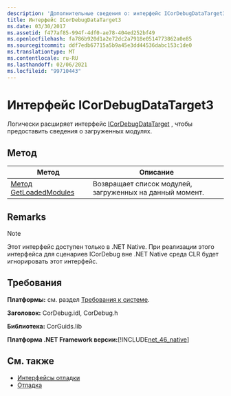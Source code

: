 ```yaml
---
description: 'Дополнительные сведения о: интерфейс ICorDebugDataTarget3'
title: Интерфейс ICorDebugDataTarget3
ms.date: 03/30/2017
ms.assetid: f477af85-994f-4df0-ae78-404ed252bf49
ms.openlocfilehash: fa786b920d1a2e72dc2a7918e0514773862a0e85
ms.sourcegitcommit: ddf7edb67715a5b9a45e3dd44536dabc153c1de0
ms.translationtype: MT
ms.contentlocale: ru-RU
ms.lasthandoff: 02/06/2021
ms.locfileid: "99710443"
---
```

# <a name="icordebugdatatarget3-interface"></a>Интерфейс ICorDebugDataTarget3

Логически расширяет интерфейс [ICorDebugDataTarget](icordebugdatatarget-interface.md) , чтобы предоставить сведения о загруженных модулях.  
  
## <a name="method"></a>Метод  
  
|Метод|Описание|  
|------------|-----------------|  
|[Метод GetLoadedModules](icordebugdatatarget3-getloadedmodules-method.md)|Возвращает список модулей, загруженных на данный момент.|  
  
## <a name="remarks"></a>Remarks  
  
> [!NOTE]
> Этот интерфейс доступен только в .NET Native. При реализации этого интерфейса для сценариев ICorDebug вне .NET Native среда CLR будет игнорировать этот интерфейс.  
  
## <a name="requirements"></a>Требования  

 **Платформы:** см. раздел [Требования к системе](../../get-started/system-requirements.md).  
  
 **Заголовок:** CorDebug.idl, CorDebug.h  
  
 **Библиотека:** CorGuids.lib  
  
 **Платформа .NET Framework версии:**[!INCLUDE[net_46_native](../../../../includes/net-46-native-md.md)]  
  
## <a name="see-also"></a>См. также

- [Интерфейсы отладки](debugging-interfaces.md)
- [Отладка](index.md)
